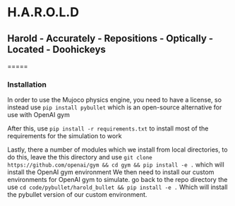 # H.A.R.O.L.D
## Harold - Accurately - Repositions - Optically - Located - Doohickeys
=====

### Installation

In order to use the Mujoco physics engine, you need to have a license, so instead use `pip install pybullet` which is an open-source alternative for use with OpenAI gym

After this, use `pip install -r requirements.txt` to install most of the requirements for the simulation to work

Lastly, there a number of modules which we install from local directories,  to do this, leave the this directory and use `git clone https://github.com/openai/gym && cd gym && pip install -e .` which will install the OpenAI gym environment
We then need to install our custom environments for OpenAI gym to simulate. go back to the repo directory the use `cd code/pybullet/harold_bullet && pip install -e .` Which will install the pybullet version of our custom environment.